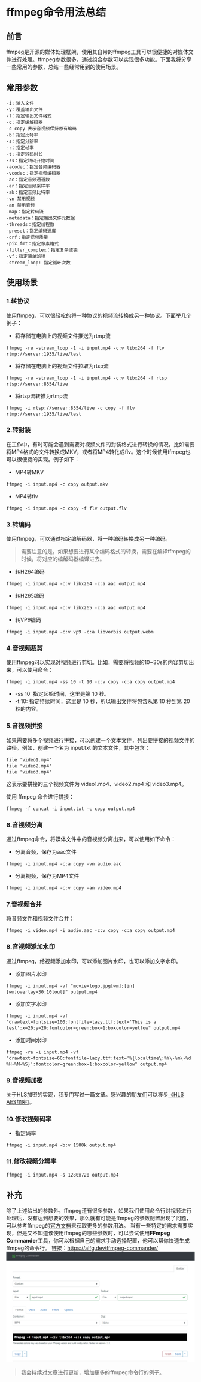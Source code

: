 # ffmpeg命令用法总结
## 前言
ffmpeg是开源的媒体处理框架，使用其自带的ffmpeg工具可以很便捷的对媒体文件进行处理。ffmpeg参数很多，通过组合参数可以实现很多功能。下面我将分享一些常用的参数，总结一些经常用到的使用场景。
## 常用参数
```
-i：输入文件
-y：覆盖输出文件
-f：指定输出文件格式
-c：指定编解码器
-c copy 表示音视频保持原有编码
-b：指定比特率
-s：指定分辨率
-r：指定帧率
-t：指定转码时长
-ss：指定转码开始时间
-acodec：指定音频编码器
-vcodec：指定视频编码器
-ac：指定音频通道数
-ar：指定音频采样率
-ab：指定音频比特率
-vn 禁用视频
-an 禁用音频
-map：指定转码流
-metadata：指定输出文件元数据
-threads：指定线程数
-preset：指定编码速度
-crf：指定视频质量
-pix_fmt：指定像素格式
-filter_complex：指定复杂滤镜
-vf：指定简单滤镜
-stream_loop: 指定循环次数
```
## 使用场景
### 1.转协议
使用ffmpeg，可以很轻松的将一种协议的视频流转换成另一种协议。下面举几个例子：
- 将存储在电脑上的视频文件推送为rtmp流
```
ffmpeg -re -stream_loop -1 -i input.mp4 -c:v libx264 -f flv rtmp://server:1935/live/test
```
- 将存储在电脑上的视频文件拉取为rtsp流
```
ffmpeg -re -stream_loop -1 -i input.mp4 -c:v libx264 -f rtsp rtsp://server:8554/live
```
- 将rtsp流转推为rtmp流
```
ffmpeg -i rtsp://server:8554/live -c copy -f flv rtmp://server:1935/live/test
```

### 2.转封装
在工作中，有时可能会遇到需要对视频文件的封装格式进行转换的情况。比如需要将MP4格式的文件转换成MKV，或者将MP4转化成flv。这个时候使用ffmpeg也可以很便捷的实现。例子如下：
- MP4转MKV
```
ffmpeg -i input.mp4 -c copy output.mkv
```
- MP4转flv
```
ffmpeg -i input.mp4 -c copy -f flv output.flv
```

### 3.转编码
使用ffmpeg，可以通过指定编解码器，将一种编码转换成另一种编码。
> 需要注意的是，如果想要进行某个编码格式的转换，需要在编译ffmpeg的时候，将对应的编解码器编译进去。
- 转H264编码
```
ffmpeg -i input.mp4 -c:v libx264 -c:a aac output.mp4
```
- 转H265编码
```
ffmpeg -i input.mp4 -c:v libx265 -c:a aac output.mp4
```
- 转VP9编码
```
ffmpeg -i input.mp4 -c:v vp9 -c:a libvorbis output.webm
```

### 4.音视频裁剪
使用ffmpeg可以实现对视频进行剪切。比如，需要将视频的10~30s的内容剪切出来，可以使用命令：
```
ffmpeg -i input.mp4 -ss 10 -t 10 -c:v copy -c:a copy output.mp4
```
- -ss 10: 指定起始时间，这里是第 10 秒。
- -t 10: 指定持续时间，这里是 10 秒，所以输出文件将包含从第 10 秒到第 20 秒的内容。
### 5.音视频拼接
如果需要将多个视频进行拼接，可以创建一个文本文件，列出要拼接的视频文件的路径。例如，创建一个名为 input.txt 的文本文件，其中包含：

```
file 'video1.mp4'
file 'video2.mp4'
file 'video3.mp4'
```
这表示要拼接的三个视频文件为 video1.mp4、video2.mp4 和 video3.mp4。

使用 ffmpeg 命令进行拼接：
```
ffmpeg -f concat -i input.txt -c copy output.mp4
```
### 6.音视频分离
通过ffmpeg命令，将媒体文件中的音视频分离出来，可以使用如下命令：
- 分离音频，保存为aac文件
```
ffmpeg -i input.mp4 -c:a copy -vn audio.aac
```
- 分离视频，保存为MP4文件
```
ffmpeg -i input.mp4 -c:v copy -an video.mp4
```
### 7.音视频合并
将音频文件和视频文件合并：
```
ffmpeg -i video.mp4 -i audio.aac -c:v copy -c:a copy output.mp4
```
### 8.音视频添加水印
通过ffmpeg，给视频添加水印，可以添加图片水印，也可以添加文字水印。
- 添加图片水印
```
ffmpeg -i input.mp4 -vf "movie=logo.jpg[wm];[in][wm]overlay=30:10[out]" output.mp4
```
- 添加文字水印
```
ffmpeg -i input.mp4 -vf "drawtext=fontsize=100:fontfile=lazy.ttf:text='This is a test':x=20:y=20:fontcolor=green:box=1:boxcolor=yellow" output.mp4
```
- 添加时间水印
```
ffmpeg -re -i input.mp4 -vf "drawtext=fontsize=60:fontfile=lazy.ttf:text='%{localtime\:%Y\-%m\-%d %H-%M-%S}':fontcolor=green:box=1:boxcolor=yellow" output.mp4
```
### 9.音视频加密
关于HLS加密的实现，我专门写过一篇文章。感兴趣的朋友们可以移步[《HLS AES加密》](https://holyzion.host/2023/06/24/HLS-AES%E5%8A%A0%E5%AF%86/)。

### 10.修改视频码率
- 指定码率
```
ffmpeg -i input.mp4 -b:v 1500k output.mp4
```
### 11.修改视频分辨率
```
ffmpeg -i input.mp4 -s 1280x720 output.mp4
```
## 补充
除了上述给出的参数外，ffmpeg还有很多参数，如果我们使用命令行对视频进行处理后，没有达到想要的效果，那么就有可能是ffmpeg的参数配置出现了问题，可以参考ffmpeg的[官方文档](https://ffmpeg.org/ffmpeg.html)来获取更多的参数用法。
当有一些特定的需求需要实现，但是又不知道该使用ffmpeg的哪些参数时，可以尝试使用**FFmpeg Commander**工具，你可以根据自己的需求手动选择配置，他可以帮你快速生成ffmpeg的命令行。
链接：https://alfg.dev/ffmpeg-commander/
![](img/ffmpegComm.png)
> 我会持续对文章进行更新，增加更多的ffmpeg命令行的例子。

